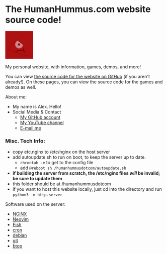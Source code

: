 # The HumanHummus.com website source code!
![Website icon](favicon.jpg)


My personal website, with information, games, demos, and more!

You can view [the source code for the website on GitHub](https://github.com/Human-Hummus/humanhummusdotcom/tree/main) (if you aren't already!).
On these pages, you can view the source code for the games and demos as well.

About me:
- My name is Alex. Hello!
- Social Media & Contact
    - [My GitHub account](https://github.com/Human-Hummus/)
    - [My YouTube channel](https://www.youtube.com/@human_hummus6175)
    - [E-mail me](mailto:michael.a.deross@gmail.com)


### Misc. Tech Info:
- copy etc.nginx to /etc/nginx on the host server
- add autoupdate.sh to run on boot, to keep the server up to date.
    - `chrontab -e` to get to the config file
    - add `@reboot sh /humanhummusdotcom/autoupdate.sh`
- **if building the server from scratch, the /etc/nginx files *will* be invalid; be sure to update them**
- this folder should be at /humanhummusdotcom
- if you want to host this website locally, just cd into the directory and run `python3 -m http.server`

Software used on the server:
- [NGiNX](https://nginx.org/en/)
- [Neovim](https://neovim.io/)
- [Fish](https://fishshell.com/)
- [cron](https://en.wikipedia.org/wiki/Cron)
- [debian](https://www.debian.org/)
- [git](https://git-scm.com/)
- [btop](https://github.com/aristocratos/btop)
